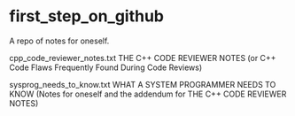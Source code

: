 # first_step_on_github
A repo of notes for oneself.

cpp_code_reviewer_notes.txt
  THE C++ CODE REVIEWER NOTES (or C++ Code Flaws Frequently Found During Code Reviews)

sysprog_needs_to_know.txt
  WHAT A SYSTEM PROGRAMMER NEEDS TO KNOW (Notes for oneself and the addendum for THE C++ CODE REVIEWER NOTES)
